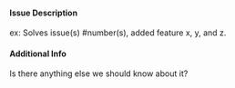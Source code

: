 #### Issue Description
ex: Solves issue(s) #number(s), added feature x, y, and z.

#### Additional Info
Is there anything else we should know about it?
